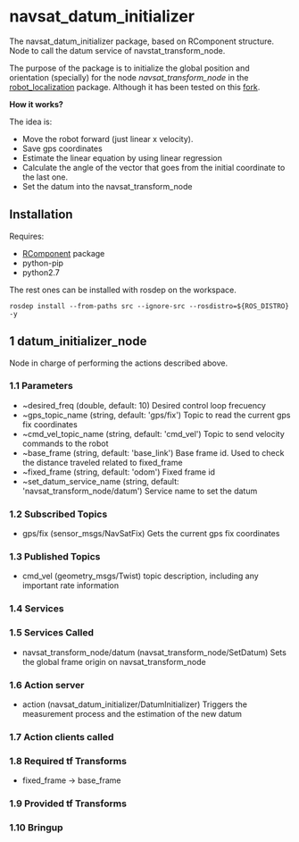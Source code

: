 # navsat_datum_initializer

The navsat_datum_initializer package, based on RComponent structure. Node to call the datum service of navstat_transform_node.

The purpose of the package is to initialize the global position and orientation (specially) for the node *navsat_transform_node* in the [robot_localization](https://github.com/cra-ros-pkg/robot_localization) package. Although it has been tested on this [fork](https://github.com/RomanRobotnik/robot_localization/tree/kinetic-devel).

**How it works?**

The idea is:
* Move the robot forward (just linear x velocity).
* Save gps coordinates
* Estimate the linear equation by using linear regression
* Calculate the angle of the vector that goes from the initial coordinate to the last one.
* Set the datum into the navsat_transform_node


## Installation

Requires:
- [RComponent](https://github.com/RobotnikAutomation/rcomponent) package
- python-pip
- python2.7

The rest ones can be installed with rosdep on the workspace.

```
rosdep install --from-paths src --ignore-src --rosdistro=${ROS_DISTRO} -y
```

## 1 datum_initializer_node

Node in charge of performing the actions described above.

### 1.1 Parameters

* ~desired_freq (double, default: 10)
   Desired control loop frecuency
* ~gps_topic_name (string, default: 'gps/fix')
   Topic to read the current gps fix coordinates
* ~cmd_vel_topic_name (string, default: 'cmd_vel')
   Topic to send velocity commands to the robot
* ~base_frame (string, default: 'base_link')
   Base frame id. Used to check the distance traveled related to fixed_frame
* ~fixed_frame (string, default: 'odom')
   Fixed frame id
* ~set_datum_service_name (string, default: 'navsat_transform_node/datum')
   Service name to set the datum


### 1.2 Subscribed Topics

* gps/fix (sensor_msgs/NavSatFix)
  Gets the current gps fix coordinates

### 1.3 Published Topics

* cmd_vel (geometry_msgs/Twist)
  topic description, including any important rate information

### 1.4 Services


### 1.5 Services Called
* navsat_transform_node/datum (navsat_transform_node/SetDatum)
  Sets the global frame origin on navsat_transform_node

### 1.6 Action server
* action (navsat_datum_initializer/DatumInitializer)
  Triggers the measurement process and the estimation of the new datum

### 1.7 Action clients called


### 1.8 Required tf Transforms
* fixed_frame → base_frame

### 1.9 Provided tf Transforms


### 1.10 Bringup

